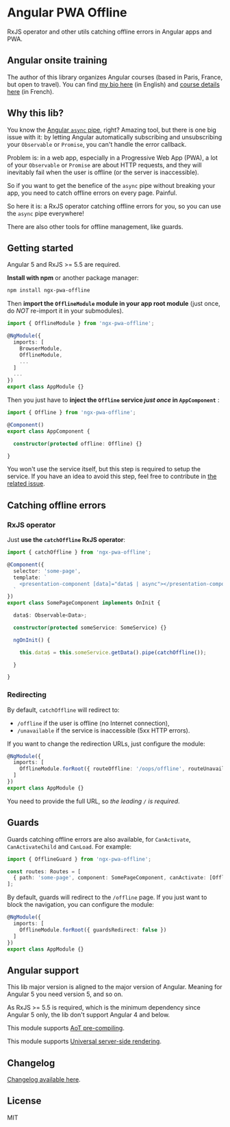 # Angular PWA Offline

RxJS operator and other utils catching offline errors in Angular apps and PWA.

## Angular onsite training

The author of this library organizes Angular courses (based in Paris, France, but open to travel). You can find [my bio here](https://www.cyrilletuzi.com/en/web/) (in English) and [course details here](https://formationjavascript.com/formation-angular/) (in French).

## Why this lib?

You know the [Angular `async` pipe](https://angular.io/guide/pipes#the-impure-asyncpipe), right? Amazing tool, but there is one big issue with it:
by letting Angular automatically subscribing and unsubscribing your `Observable` or `Promise`, you can't handle the error callback.

Problem is: in a web app, especially in a Progressive Web App (PWA),
a lot of your `Observable` or `Promise` are about HTTP requests,
and they will inevitably fail when the user is offline (or the server is inaccessible).

So if you want to get the benefice of the `async` pipe without breaking your app, you need to catch offline errors on every page. Painful.

So here it is: a RxJS operator catching offline errors for you, so you can use the `async` pipe everywhere!

There are also other tools for offline management, like guards.

## Getting started

Angular 5 and RxJS >= 5.5 are required.

**Install with npm** or another package manager:

```bash
npm install ngx-pwa-offline
```

Then **import the `OfflineModule` module in your app root module** (just once, do *NOT* re-import it in your submodules).

```typescript
import { OfflineModule } from 'ngx-pwa-offline';

@NgModule({
  imports: [
    BrowserModule,
    OfflineModule,
    ...
  ]
  ...
})
export class AppModule {}
```

Then you just have to **inject the `Offline` service *just once* in `AppComponent`** :

```typescript
import { Offline } from 'ngx-pwa-offline';

@Component()
export class AppComponent {

  constructor(protected offline: Offline) {}

}
```

You won't use the service itself, but this step is required to setup the service. If you have an idea to avoid this step, feel free to contribute in [the related issue](https://github.com/cyrilletuzi/ngx-pwa-offline/issues/1).

## Catching offline errors

### RxJS operator

Just **use the `catchOffline` RxJS operator**:

```typescript
import { catchOffline } from 'ngx-pwa-offline';

@Component({
  selector: 'some-page',
  template: `
    <presentation-component [data]="data$ | async"></presentation-component>
  `
})
export class SomePageComponent implements OnInit {

  data$: Observable<Data>;

  constructor(protected someService: SomeService) {}

  ngOnInit() {

    this.data$ = this.someService.getData().pipe(catchOffline());

  }

}
```

### Redirecting

By default, `catchOffline` will redirect to:

- `/offline` if the user is offline (no Internet connection),
- `/unavailable` if the service is inaccessible (5xx HTTP errors).

If you want to change the redirection URLs, just configure the module:

```typescript
@NgModule({
  imports: [
    OfflineModule.forRoot({ routeOffline: '/oops/offline', routeUnavailable: '/oops/unavailable' })
  ]
})
export class AppModule {}
```

You need to provide the full URL, so *the leading `/` is required*.

## Guards

Guards catching offline errors are also available, for `CanActivate`, `CanActivateChild` and `CanLoad`. For example:

```typescript
import { OfflineGuard } from 'ngx-pwa-offline';

const routes: Routes = [
  { path: 'some-page', component: SomePageComponent, canActivate: [OfflineGuard] }
];
```

By default, guards will redirect to the `/offline` page. If you just want to block the navigation, you can configure the module:
```typescript
@NgModule({
  imports: [
    OfflineModule.forRoot({ guardsRedirect: false })
  ]
})
export class AppModule {}
```

## Angular support

This lib major version is aligned to the major version of Angular. Meaning for Angular 5 you need version 5, and so on.

As RxJS >= 5.5 is required, which is the minimum dependency since Angular 5 only, the lib don't support Angular 4 and below.

This module supports [AoT pre-compiling](https://angular.io/guide/aot-compiler).

This module supports [Universal server-side rendering](https://github.com/angular/universal).

## Changelog

[Changelog available here](https://github.com/cyrilletuzi/ngx-pwa-offline/blob/master/CHANGELOG.md).

## License

MIT
